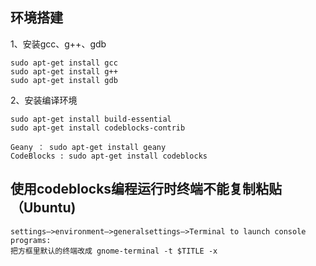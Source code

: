## 环境搭建

1、安装gcc、g++、gdb
```
sudo apt-get install gcc 
sudo apt-get install g++ 
sudo apt-get install gdb
```

2、安装编译环境
```
sudo apt-get install build-essential
sudo apt-get install codeblocks-contrib
```
```
Geany ： sudo apt-get install geany
CodeBlocks : sudo apt-get install codeblocks
```



## 使用codeblocks编程运行时终端不能复制粘贴（Ubuntu)
```
settings–>environment–>generalsettings–>Terminal to launch console programs:
把方框里默认的终端改成 gnome-terminal -t $TITLE -x
```
